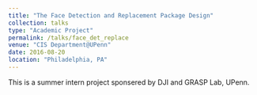 ```yaml
---
title: "The Face Detection and Replacement Package Design"
collection: talks
type: "Academic Project"
permalink: /talks/face_det_replace
venue: "CIS Department@UPenn"
date: 2016-08-20
location: "Philadelphia, PA"
---
```


This is a summer intern project sponsered by DJI and GRASP Lab, UPenn.
